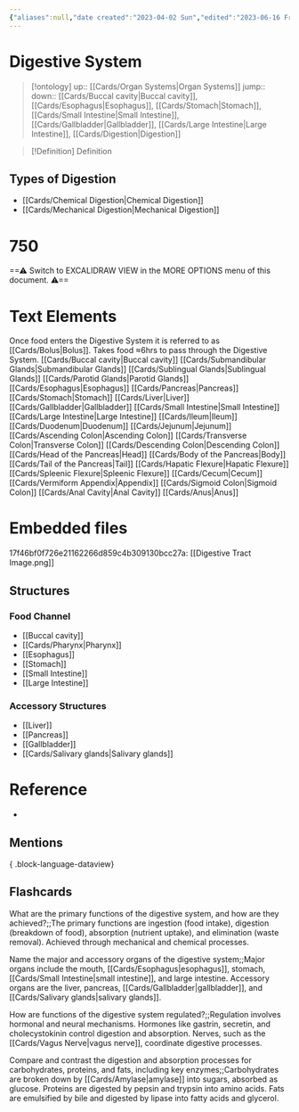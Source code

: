 ```yaml
---
{"aliases":null,"date created":"2023-04-02 Sun","edited":"2023-06-16 Fri","tags":["Uni/HBIO1009","Uni/LFS122","Uni/LFS112","flashcards/LFS112"],"dg-publish":true,"permalink":"/cards/digestive-system/","dgPassFrontmatter":true}
---
```


# Digestive System

> [!ontology]
> up:: [[Cards/Organ Systems\|Organ Systems]]
> jump:: 
> down:: [[Cards/Buccal cavity\|Buccal cavity]], [[Cards/Esophagus\|Esophagus]], [[Cards/Stomach\|Stomach]], [[Cards/Small Intestine\|Small Intestine]], [[Cards/Gallbladder\|Gallbladder]], [[Cards/Large Intestine\|Large Intestine]], [[Cards/Digestion\|Digestion]]

> [!Definition] Definition
> 

## Types of Digestion
- [[Cards/Chemical Digestion\|Chemical Digestion]]
- [[Cards/Mechanical Digestion\|Mechanical Digestion]]


<div class="transclusion internal-embed is-loaded"><div class="markdown-embed">

<div class="markdown-embed-title">

# 750

</div>



==⚠  Switch to EXCALIDRAW VIEW in the MORE OPTIONS menu of this document. ⚠==
# Text Elements
Once food enters the Digestive System it is referred to as [[Cards/Bolus\|Bolus]]. 
Takes food ≈6hrs to pass through the Digestive System. 
[[Cards/Buccal cavity\|Buccal cavity]] 
[[Cards/Submandibular Glands\|Submandibular Glands]] 
[[Cards/Sublingual Glands\|Sublingual Glands]] 
[[Cards/Parotid Glands\|Parotid Glands]] 
[[Cards/Esophagus\|Esophagus]] 
[[Cards/Pancreas\|Pancreas]] 
[[Cards/Stomach\|Stomach]] 
[[Cards/Liver\|Liver]] 
[[Cards/Gallbladder\|Gallbladder]] 
[[Cards/Small Intestine\|Small Intestine]] 
[[Cards/Large Intestine\|Large Intestine]] 
[[Cards/Ileum\|Ileum]] 
[[Cards/Duodenum\|Duodenum]] 
[[Cards/Jejunum\|Jejunum]] 
[[Cards/Ascending Colon\|Ascending Colon]] 
[[Cards/Transverse Colon\|Transverse Colon]] 
[[Cards/Descending Colon\|Descending Colon]] 
[[Cards/Head of the Pancreas\|Head]] 
[[Cards/Body of the Pancreas\|Body]] 
[[Cards/Tail of the Pancreas\|Tail]] 
[[Cards/Hapatic Flexure\|Hapatic Flexure]] 
[[Cards/Spleenic Flexure\|Spleenic Flexure]] 
[[Cards/Cecum\|Cecum]] 
[[Cards/Vermiform Appendix\|Appendix]] 
[[Cards/Sigmoid Colon\|Sigmoid Colon]] 
[[Cards/Anal Cavity\|Anal Cavity]] 
[[Cards/Anus\|Anus]] 

# Embedded files
17f46bf0f726e21162266d859c4b309130bcc27a: [[Digestive Tract Image.png]]



</div></div>


## Structures

### Food Channel
- [[Buccal cavity]]
- [[Cards/Pharynx\|Pharynx]]
- [[Esophagus]]
- [[Stomach]]
- [[Small Intestine]]
- [[Large Intestine]]

### Accessory Structures
- [[Liver]]
- [[Pancreas]]
- [[Gallbladder]]
- [[Cards/Salivary glands\|Salivary glands]]

# Reference
- 

## Mentions

{ .block-language-dataview}

## Flashcards

What are the primary functions of the digestive system, and how are they achieved?;;The primary functions are ingestion (food intake), digestion (breakdown of food), absorption (nutrient uptake), and elimination (waste removal). Achieved through mechanical and chemical processes.
<!--SR:!2023-10-23,8,250-->

Name the major and accessory organs of the digestive system;;Major organs include the mouth, [[Cards/Esophagus\|esophagus]], stomach, [[Cards/Small Intestine\|small intestine]], and large intestine. Accessory organs are the liver, pancreas, [[Cards/Gallbladder\|gallbladder]], and [[Cards/Salivary glands\|salivary glands]].
<!--SR:!2023-10-25,10,250-->

How are functions of the digestive system regulated?;;Regulation involves hormonal and neural mechanisms. Hormones like gastrin, secretin, and cholecystokinin control digestion and absorption. Nerves, such as the [[Cards/Vagus Nerve\|vagus nerve]], coordinate digestive processes.
<!--SR:!2023-10-26,5,230-->

Compare and contrast the digestion and absorption processes for carbohydrates, proteins, and fats, including key enzymes;;Carbohydrates are broken down by [[Cards/Amylase\|amylase]] into sugars, absorbed as glucose. Proteins are digested by pepsin and trypsin into amino acids. Fats are emulsified by bile and digested by lipase into fatty acids and glycerol.
<!--SR:!2023-10-26,5,230-->